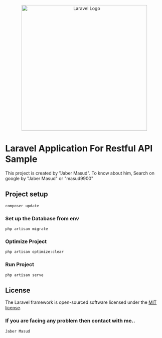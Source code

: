 <p align="center"><a href="https://laravel.com" target="_blank"><img src="https://raw.githubusercontent.com/laravel/art/master/logo-lockup/5%20SVG/2%20CMYK/1%20Full%20Color/laravel-logolockup-cmyk-red.svg" width="400" alt="Laravel Logo"></a></p>

# Laravel Application For Restful API Sample
This project is created by "Jaber Masud". To know about him, Search on google by "Jaber Masud" or "masud9900"

## Project setup
```
composer update
```

### Set up  the Database from env
```
php artisan migrate
```

### Optimize Project
```
php artisan optimize:clear
```

### Run Project
```
php artisan serve
```

## License

The Laravel framework is open-sourced software licensed under the [MIT license](https://opensource.org/licenses/MIT).

### If you are facing any problem then contact with me..
```
Jaber Masud
```
